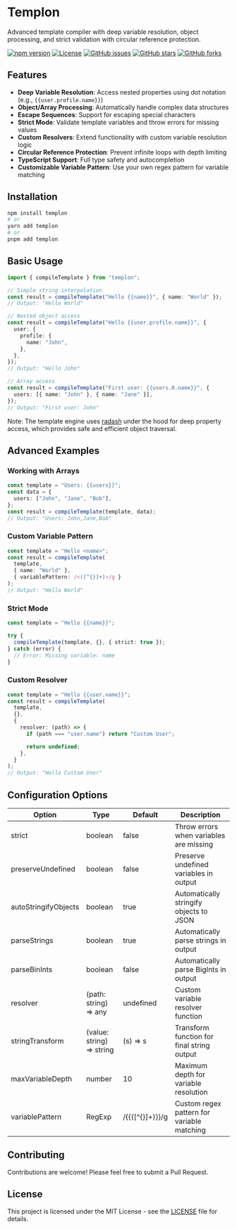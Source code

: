 # Templon

Advanced template compiler with deep variable resolution, object processing, and strict validation with circular reference protection.

[![npm version](https://badge.fury.io/js/templon.svg)](https://www.npmjs.com/package/templon)
[![License](https://img.shields.io/badge/license-MIT-blue.svg)](https://opensource.org/licenses/MIT)
[![GitHub issues](https://img.shields.io/github/issues/amirfarzamnia/templon.svg)](https://github.com/amirfarzamnia/templon/issues)
[![GitHub stars](https://img.shields.io/github/stars/amirfarzamnia/templon.svg)](https://github.com/amirfarzamnia/templon/stargazers)
[![GitHub forks](https://img.shields.io/github/forks/amirfarzamnia/templon.svg)](https://github.com/amirfarzamnia/templon/forks)

## Features

- **Deep Variable Resolution**: Access nested properties using dot notation (e.g., `{{user.profile.name}}`)
- **Object/Array Processing**: Automatically handle complex data structures
- **Escape Sequences**: Support for escaping special characters
- **Strict Mode**: Validate template variables and throw errors for missing values
- **Custom Resolvers**: Extend functionality with custom variable resolution logic
- **Circular Reference Protection**: Prevent infinite loops with depth limiting
- **TypeScript Support**: Full type safety and autocompletion
- **Customizable Variable Pattern**: Use your own regex pattern for variable matching

## Installation

```bash
npm install templon
# or
yarn add templon
# or
pnpm add templon
```

## Basic Usage

```typescript
import { compileTemplate } from "templon";

// Simple string interpolation
const result = compileTemplate("Hello {{name}}", { name: "World" });
// Output: "Hello World"

// Nested object access
const result = compileTemplate("Hello {{user.profile.name}}", {
  user: {
    profile: {
      name: "John",
    },
  },
});
// Output: "Hello John"

// Array access
const result = compileTemplate("First user: {{users.0.name}}", {
  users: [{ name: "John" }, { name: "Jane" }],
});
// Output: "First user: John"
```

Note: The template engine uses [radash](https://radash-docs.vercel.app/docs/object/get) under the hood for deep property access, which provides safe and efficient object traversal.

## Advanced Examples

### Working with Arrays

```typescript
const template = "Users: {{users}}";
const data = {
  users: ["John", "Jane", "Bob"],
};
const result = compileTemplate(template, data);
// Output: "Users: John,Jane,Bob"
```

### Custom Variable Pattern

```typescript
const template = "Hello <name>";
const result = compileTemplate(
  template,
  { name: "World" },
  { variablePattern: /<([^{}]+)>/g }
);
// Output: "Hello World"
```

### Strict Mode

```typescript
const template = "Hello {{name}}";

try {
  compileTemplate(template, {}, { strict: true });
} catch (error) {
  // Error: Missing variable: name
}
```

### Custom Resolver

```typescript
const template = "Hello {{user.name}}";
const result = compileTemplate(
  template,
  {},
  {
    resolver: (path) => {
      if (path === "user.name") return "Custom User";

      return undefined;
    },
  }
);
// Output: "Hello Custom User"
```

## Configuration Options

| Option               | Type                      | Default         | Description                                |
| -------------------- | ------------------------- | --------------- | ------------------------------------------ |
| strict               | boolean                   | false           | Throw errors when variables are missing    |
| preserveUndefined    | boolean                   | false           | Preserve undefined variables in output     |
| autoStringifyObjects | boolean                   | true            | Automatically stringify objects to JSON    |
| parseStrings         | boolean                   | true            | Automatically parse strings in output      |
| parseBinInts         | boolean                   | false           | Automatically parse BigInts in output      |
| resolver             | (path: string) => any     | undefined       | Custom variable resolver function          |
| stringTransform      | (value: string) => string | (s) => s        | Transform function for final string output |
| maxVariableDepth     | number                    | 10              | Maximum depth for variable resolution      |
| variablePattern      | RegExp                    | /{{([^{}]+)}}/g | Custom regex pattern for variable matching |

## Contributing

Contributions are welcome! Please feel free to submit a Pull Request.

## License

This project is licensed under the MIT License - see the [LICENSE](LICENSE) file for details.
